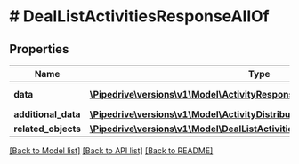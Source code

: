 # # DealListActivitiesResponseAllOf

## Properties

Name | Type | Description | Notes
------------ | ------------- | ------------- | -------------
**data** | [**\Pipedrive\versions\v1\Model\ActivityResponseObject[]**](ActivityResponseObject.md) | The array of activities | [optional]
**additional_data** | [**\Pipedrive\versions\v1\Model\ActivityDistributionDataWithAdditionalData**](ActivityDistributionDataWithAdditionalData.md) |  | [optional]
**related_objects** | [**\Pipedrive\versions\v1\Model\DealListActivitiesResponseAllOfRelatedObjects**](DealListActivitiesResponseAllOfRelatedObjects.md) |  | [optional]

[[Back to Model list]](../README.md#documentation-for-models) [[Back to API list]](../README.md#documentation-for-api-endpoints) [[Back to README]](../README.md)
